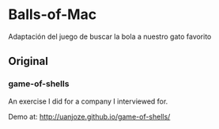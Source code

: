 # Balls-of-Mac

Adaptación del juego de buscar la bola a nuestro gato favorito

## Original
### game-of-shells

An exercise I did for a company I interviewed for.

Demo at: http://uanjoze.github.io/game-of-shells/
